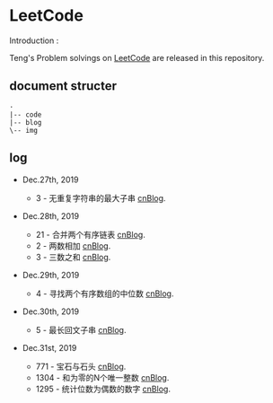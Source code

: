 # LeetCode

Introduction :

Teng's Problem solvings on [LeetCode](leetcode-cn.com) are released in this repository.

## document structer

```
·
|-- code
|-- blog
\-- img
```

## log

- Dec.27th, 2019
  - 3 - 无重复字符串的最大子串 [cnBlog](https://www.cnblogs.com/litun/p/12108304.html).

- Dec.28th, 2019
  - 21 - 合并两个有序链表 [cnBlog](https://www.cnblogs.com/litun/p/12112908.html).
  - 2 - 两数相加 [cnBlog](https://www.cnblogs.com/litun/p/12112941.html).
  - 3 - 三数之和 [cnBlog](https://www.cnblogs.com/litun/p/12113072.html).

- Dec.29th, 2019
  - 4 - 寻找两个有序数组的中位数 [cnBlog](https://www.cnblogs.com/litun/p/12116879.html).
  
- Dec.30th, 2019
  - 5 - 最长回文子串 [cnBlog](https://www.cnblogs.com/litun/p/12122233.html).

- Dec.31st, 2019
  - 771 - 宝石与石头 [cnBlog](https://www.cnblogs.com/litun/p/12127840.html).
  - 1304 - 和为零的N个唯一整数 [cnBlog](https://www.cnblogs.com/litun/p/12127859.html).
  - 1295 - 统计位数为偶数的数字 [cnBlog](https://www.cnblogs.com/litun/p/12127886.html).